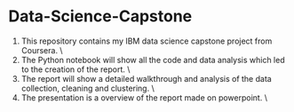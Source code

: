 # Data-Science-Capstone
1. This repository contains my IBM data science capstone project from Coursera. \
2. The Python notebook will show all the code and data analysis which led to the creation of the report. \
3. The report will show a detailed walkthrough and analysis of the data collection, cleaning and clustering. \
4. The presentation is a overview of the report made on powerpoint. \
